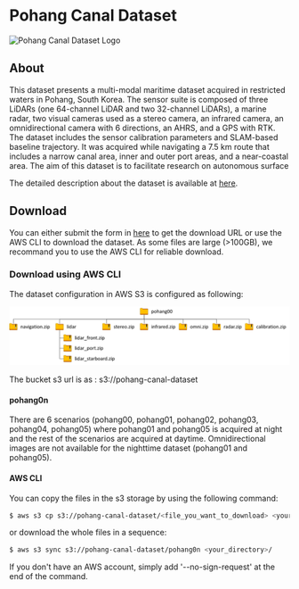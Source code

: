 # Pohang Canal Dataset

![Pohang Canal Dataset Logo](./resource/title.png)  

## About

This dataset presents a multi-modal maritime dataset acquired in restricted waters in Pohang, South Korea. The sensor suite is composed of three LiDARs (one 64-channel LiDAR and two 32-channel LiDARs), a marine radar, two visual cameras used as a stereo camera, an infrared camera, an omnidirectional camera with 6 directions, an AHRS, and a GPS with RTK. The dataset includes the sensor calibration parameters and SLAM-based baseline trajectory. It was acquired while navigating a 7.5 km route that includes a narrow canal area, inner and outer port areas, and a near-coastal area. The aim of this dataset is to facilitate research on autonomous surface 

The detailed description about the dataset is available at [here](https://sites.google.com/view/pohang-canal-dataset/home).


## Download
You can either submit the form in [here](https://sites.google.com/view/pohang-canal-dataset/download) to get the download URL or use the AWS CLI to download the dataset. As some files are large (>100GB), we recommand you to use the AWS CLI for reliable download.

### Download using AWS CLI

The dataset configuration in AWS S3 is configured as following:

![AWS Data Config](./resource/data_config.png)

The bucket s3 url is as : s3://pohang-canal-dataset

#### pohang0n

There are 6 scenarios (pohang00, pohang01, pohang02, pohang03, pohang04, pohang05) where pohang01 and pohang05 is acquired at night and the rest of the scenarios are acquired at daytime. Omnidirectional images are not available for the nighttime dataset (pohang01 and pohang05).

#### AWS CLI

You can copy the files in the s3 storage by using the following command:
```sh
$ aws s3 cp s3://pohang-canal-dataset/<file_you_want_to_download> <your_directory>/
```

or download the whole files in a sequence:
```sh
$ aws s3 sync s3://pohang-canal-dataset/pohang0n <your_directory>/
```


If you don't have an AWS account, simply add '--no-sign-request' at the end of the command.

